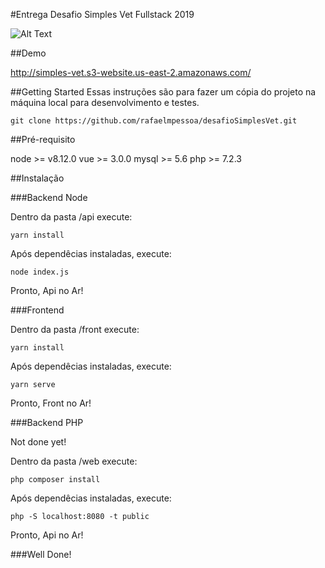 #Entrega Desafio Simples Vet Fullstack 2019

![Alt Text](https://tenor.com/view/oscars-gif-7890177)

##Demo

http://simples-vet.s3-website.us-east-2.amazonaws.com/

##Getting Started
Essas instruções são para fazer um cópia do projeto na máquina local para desenvolvimento e testes.

```
git clone https://github.com/rafaelmpessoa/desafioSimplesVet.git
```

##Pré-requisito

node >= v8.12.0
vue >= 3.0.0
mysql >= 5.6
php >= 7.2.3

##Instalação

###Backend Node

Dentro da pasta /api execute:
```
yarn install
```

Após dependêcias instaladas, execute:
```
node index.js
```
Pronto, Api no Ar!

###Frontend

Dentro da pasta /front execute:
```
yarn install
```

Após dependêcias instaladas, execute:
```
yarn serve
```
Pronto, Front no Ar!


###Backend PHP

Not done yet!

Dentro da pasta /web execute:
```
php composer install
```

Após dependêcias instaladas, execute:
```
php -S localhost:8080 -t public
```
Pronto, Api no Ar!


###Well Done!
